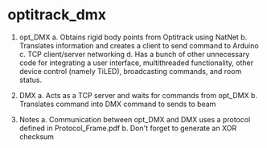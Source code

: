 # optitrack_dmx

1. opt_DMX
  a. Obtains rigid body points from Optitrack using NatNet
  b. Translates information and creates a client to send command to Arduino
  c. TCP client/server networking
  d. Has a bunch of other unnecessary code for integrating a user interface, multithreaded functionality, other device control (namely TiLED), broadcasting commands, and room status.

2. DMX
  a. Acts as a TCP server and waits for commands from opt_DMX
  b. Translates command into DMX command to sends to beam

3. Notes
  a. Communication between opt_DMX and DMX uses a protocol defined in Protocol_Frame.pdf
  b. Don't forget to generate an XOR checksum
